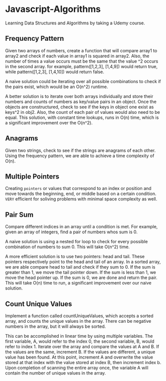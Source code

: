 # Javascript-Algorithms

Learning Data Structures and Algorithms by taking a Udemy course.

## Frequency Pattern
Given two arrays of numbers, create a function that will compare array1 to array2 and check if each value in array1 is squared in array2.
Also, the number of times a value occurs must be the same that the value ^2 occurs in the second array. for example, pattern([1,2,3], [1,4,9]) would return true, while pattern([1,2,3], [1,4,10]) would return false.

A naive solution could be iterating over all possible combinations to check if the pairs exist, which would be an O(n^2) runtime.

A better solution is to iterate over both arrays individually and store their numbers and counts of numbers as key/value pairs in an object. Once the objects are constructured, check to see if the keys in object one exist as keys^2 in obj2. Also, the count of each pair of values would also need to be equal.  This solution, with constant time lookups, runs in O(n) time, which is a significant improvement over the O(n^2).

## Anagrams
Given two strings, check to see if the strings are anagrams of each other.  Using the frequency pattern, we are able to achieve a time complexity of O(n).

## Multiple Pointers
Creating `pointers` or values that correspond to an index or position and move towards the beginning, end, or middle based on a certain condition. `VERY` efficient for soliving problems with minimal space complexity as well.

## Pair Sum
Compare different indices in an array until a condition is met. For example, given an array of integers, find a pair of numbers whos sum is 0.

A naive solution is using a nested for loop to check for every possible combination of numbers to sum 0. This will take O(n^2) time.

A more efficient solution is to use two pointers: head and tail. These pointers respectively point to the head and tail of an array. In a sorted array, we are able compare head to tail and check if they sum to 0. If the sum is greater than 1, we move the tail pointer down. If the sum is less than 1, we move the head pointer up. If the sum is 0, we are done and return the pair.  This will take O(n) time to run, a significant improvement over our naive solution.

## Count Unique Values
Implement a function called countUniqueValues, which accepts a sorted array, and counts the unique values in the array. There can be negative numbers in the array, but it will always be sorted.

This can be accomplished in linear time by using multiple variables. The first variable, A,  would refer to the index 0, the second variable, B,  would refer to index 1. Iterate over the array and compare the values at A and B. If the values are the same, increment B. If the values are different, a unique value has been found. At this point, increment A and overwrite the value stored at that index with the value stored at index B, then increment index b. Upon completion of scanning the entire array once, the variable A will contain the number of unique values in the array.
